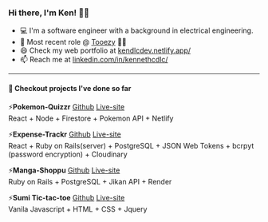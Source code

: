 ### Hi there, I'm Ken! 👋👾

- 💻 I'm a software engineer with a background in electrical engineering.
- 🔭 Most recent role @ [Tooezy](https://www.tooezy.com/) 🤙🏼
- 😄 Check my web portfolio at
  [kendlcdev.netlify.app/](https://kendlcdev.netlify.app/)
- 📫 Reach me at
  [linkedin.com/in/kennethcdlc/](https://www.linkedin.com/in/kennethcdlc/)
  
  
---------------------------------------------------------------------

#### 🔭 Checkout projects I've done so far
⚡️**Pokemon-Quizzr** [Github](https://github.com/kendlc/Project3-Pokemon-Quizzr) [Live-site](https://pokemon-quizzr.netlify.app/)
</br>React + Node + Firestore + Pokemon API + Netlify

⚡️**Expense-Trackr** [Github](https://github.com/kendlc/Project2-Expense-Trackr-Client) [Live-site](https://expense-trackr0.netlify.app/)
</br>React + Ruby on Rails(server) + PostgreSQL + JSON Web Tokens + bcrpyt (password encryption) + Cloudinary

⚡️**Manga-Shoppu** [Github](https://github.com/kendlc/Project1-Manga-Shoppu) [Live-site](https://manga-shoppu.onrender.com/)
</br>Ruby on Rails + PostgreSQL + Jikan API + Render

⚡️**Sumi Tic-tac-toe**  [Github](https://github.com/kendlc/Project0-Tictactoe) [Live-site](https://kendlc.github.io/Project0-Tictactoe/)
</br>Vanila Javascript + HTML + CSS + Jquery

<!--
**kendlc/kendlc** is a ✨ _special_ ✨ repository because its `README.md` (this file) appears on your GitHub profile.

Here are some ideas to get you started:

- 🔭 I’m currently working on ...
- 🌱 I’m currently learning ...
- 👯 I’m looking to collaborate on ...
- 🤔 I’m looking for help with ...
- 💬 Ask me about ...
- 📫 How to reach me: ...
- 😄 Pronouns: ...
- ⚡ Fun fact: ...
-->
